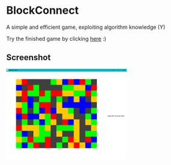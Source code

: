 # BlockConnect

A simple and efficient game, exploiting algorithm knowledge (Y)

Try the finished game by clicking [here](https://github.com/ChrIstoph3r/Blokonect/raw/master/blokonect.jar) :)

## Screenshot
<img src="https://github.com/ChrIstoph3r/BlockConnect/blob/master/Screenshot.PNG" width="320">
 
